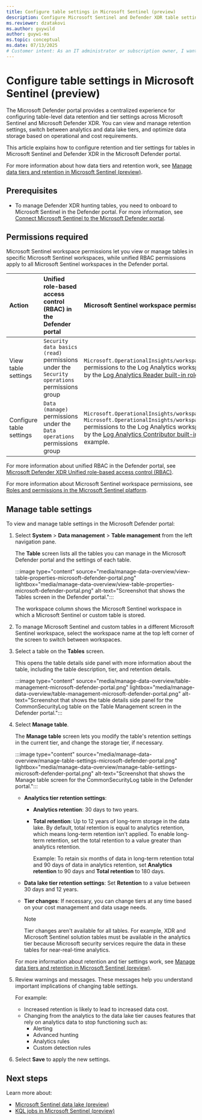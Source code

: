 ```yaml
---
title: Configure table settings in Microsoft Sentinel (preview)
description: Configure Microsoft Sentinel and Defender XDR table settings in Microsoft Defender Portal to optimize security operations and cost efficiency.
ms.reviewer: dzatakovi
ms.author: guywild
author: guywi-ms
ms.topic: conceptual
ms.date: 07/13/2025
# Customer intent: As an IT administrator or subscription owner, I want to manage Microsoft Sentinel and Defender XDR table tiers and retention settings in Microsoft Defender Portal to optimize security operations needs and cost efficiency.
---
```


# Configure table settings in Microsoft Sentinel (preview)

The Microsoft Defender portal provides a centralized experience for configuring table-level data retention and tier settings across Microsoft Sentinel and Microsoft Defender XDR. You can view and manage retention settings, switch between analytics and data lake tiers, and optimize data storage based on operational and cost requirements. 

This article explains how to configure retention and tier settings for tables in Microsoft Sentinel and Defender XDR in the Microsoft Defender portal. 

For more information about how data tiers and retention work, see [Manage data tiers and retention in Microsoft Sentinel (preview)](manage-data-overview.md).

## Prerequisites

- To manage Defender XDR hunting tables, you need to onboard to Microsoft Sentinel in the Defender portal. For more information, see [Connect Microsoft Sentinel to the Microsoft Defender portal](/unified-secops-platform/microsoft-sentinel-onboard).

## Permissions required

Microsoft Sentinel workspace permissions let you view or manage tables in specific Microsoft Sentinel workspaces, while unified RBAC permissions apply to all Microsoft Sentinel workspaces in the Defender portal.

| Action                  | Unified role-based access control (RBAC) in the Defender portal                                                                                           | Microsoft Sentinel workspace permissions                                                                                      |
|:------------------------|:----------------------------------------------------------------------------------------------------------------------|:--------------------------------------------------------------------------------------------------------------------|
| View table settings     | `Security data basics (read)` permissions under the `Security operations` permissions group                                                               | `Microsoft.OperationalInsights/workspaces/tables/read` permissions to the Log Analytics workspace, as provided by the [Log Analytics Reader built-in role](/azure/azure-monitor/logs/manage-access#log-analytics-reader), for example. |
| Configure table settings| `Data (manage)` permissions under the `Data operations` permissions group| `Microsoft.OperationalInsights/workspaces/write` and `Microsoft.OperationalInsights/workspaces/tables/write` permissions to the Log Analytics workspace, as provided by the [Log Analytics Contributor built-in role](/azure/azure-monitor/logs/manage-access#log-analytics-contributor), for example. |

For more information about unified RBAC in the Defender portal, see [Microsoft Defender XDR Unified role-based access control (RBAC)](/defender-xdr/manage-rbac).

For more information about Microsoft Sentinel workspace permissions, see [Roles and permissions in the Microsoft Sentinel platform](roles.md).

## Manage table settings

To view and manage table settings in the Microsoft Defender portal:

1. Select **System** > **Data management** > **Table management** from the left navigation pane.

    The **Table** screen lists all the tables you can manage in the Microsoft Defender portal and the settings of each table. 

    :::image type="content" source="media/manage-data-overview/view-table-properties-microsoft-defender-portal.png" lightbox="media/manage-data-overview/view-table-properties-microsoft-defender-portal.png" alt-text="Screenshot that shows the Tables screen in the Defender portal.":::  

    The workspace column shows the Microsoft Sentinel workspace in which a Microsoft Sentinel or custom table is stored. 

1. To manage Microsoft Sentinel and custom tables in a different Microsoft Sentinel workspace, select the workspace name at the top left corner of the screen to switch between workspaces.

1. Select a table on the **Tables** screen.

    This opens the table details side panel with more information about the table, including the table description, tier, and retention details.

    :::image type="content" source="media/manage-data-overview/table-management-microsoft-defender-portal.png" lightbox="media/manage-data-overview/table-management-microsoft-defender-portal.png" alt-text="Screenshot that shows the table details side panel for the CommonSecurityLog table on the Table Management screen in the Defender portal.":::  

1. Select **Manage table**.

    The **Manage table** screen lets you modify the table's retention settings in the current tier, and change the storage tier, if necessary. 

    :::image type="content" source="media/manage-data-overview/manage-table-settings-microsoft-defender-portal.png" lightbox="media/manage-data-overview/manage-table-settings-microsoft-defender-portal.png" alt-text="Screenshot that shows the Manage table screen for the CommonSecurityLog table in the Defender portal.":::  
    
    - **Analytics tier retention settings**:     
      - **Analytics retention**: 30 days to two years.
      - **Total retention**: Up to 12 years of long-term storage in the data lake. By default, total retention is equal to analytics retention, which means long-term retention isn't applied. To enable long-term retention, set the total retention to a value greater than analytics retention. 
      
        Example: To retain six months of data in long-term retention total and 90 days of data in analytics retention, set **Analytics retention** to 90 days and **Total retention** to 180 days.
    - **Data lake tier retention settings**: Set **Retention** to a value between 30 days and 12 years.  
    - **Tier changes**: If necessary, you can change tiers at any time based on your cost management and data usage needs.

      > [!NOTE]
      > Tier changes aren't available for all tables. For example, XDR and Microsoft Sentinel solution tables must be available in the analytics tier because Microsoft security services require the data in these tables for near-real-time analytics. 

    For more information about retention and tier settings work, see [Manage data tiers and retention in Microsoft Sentinel (preview)](manage-data-overview.md).
    
1.	Review warnings and messages. These messages help you understand important implications of changing table settings. 

    For example:
    - Increased retention is likely to lead to increased data cost.
    - Changing from the analytics to the data lake tier causes features that rely on analytics data to stop functioning such as:    
      - Alerting
      - Advanced hunting
      - Analytics rules
      - Custom detection rules
      

1. Select **Save** to apply the new settings.

## Next steps

Learn more about:

- [Microsoft Sentinel data lake (preview)](graph/sentinel-lake-overview.md)
- [KQL jobs in Microsoft Sentinel (preview)](graph/kql-jobs.md)

